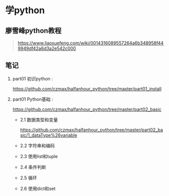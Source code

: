 # 学python
## 廖雪峰python教程

> https://www.liaoxuefeng.com/wiki/0014316089557264a6b348958f449949df42a6d3a2e542c000

## 笔记
1. part01 初识python :   

    https://github.com/czmax/halfanhour_python/tree/master/part01_install   
 
2. part01 Python基础 :   

    https://github.com/czmax/halfanhour_python/tree/master/part02_basic    

    - 2.1 数据类型和变量    

        https://github.com/czmax/halfanhour_python/tree/master/part02_basic/1_dataType%26variable   

    - 2.2 字符串和编码
    - 2.3 使用list和tuple
    - 2.4 条件判断
    - 2.5 循环
    - 2.6 使用dict和set
